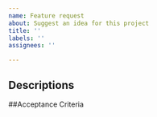 ```yaml
---
name: Feature request
about: Suggest an idea for this project
title: ''
labels: ''
assignees: ''

---
```


## Descriptions

##Acceptance Criteria
